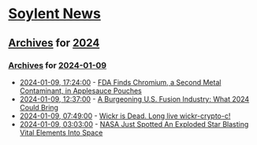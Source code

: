 # [Soylent News](../../../README.md)

## [Archives](../../index.md) for [2024](../index.md)

### [Archives](../../index.md) for [2024-01-09](index.md)

* [2024-01-09, 17:24:00](https://soylentnews.org/article.pl?sid=24/01/09/046219&from=rss) - [FDA Finds Chromium, a Second Metal Contaminant, in Applesauce Pouches](https://soylentnews.org/article.pl?sid=24/01/09/046219&from=rss)
* [2024-01-09, 12:37:00](https://soylentnews.org/article.pl?sid=24/01/09/040211&from=rss) - [A Burgeoning U.S. Fusion Industry: What 2024 Could Bring](https://soylentnews.org/article.pl?sid=24/01/09/040211&from=rss)
* [2024-01-09, 07:49:00](https://soylentnews.org/article.pl?sid=24/01/09/0312254&from=rss) - [Wickr is Dead.  Long live wickr-crypto-c!](https://soylentnews.org/article.pl?sid=24/01/09/0312254&from=rss)
* [2024-01-09, 03:03:00](https://soylentnews.org/article.pl?sid=24/01/08/0456216&from=rss) - [NASA Just Spotted An Exploded Star Blasting Vital Elements Into Space](https://soylentnews.org/article.pl?sid=24/01/08/0456216&from=rss)

